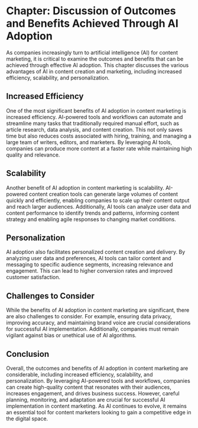 Chapter: Discussion of Outcomes and Benefits Achieved Through AI Adoption
=========================================================================

As companies increasingly turn to artificial intelligence (AI) for content marketing, it is critical to examine the outcomes and benefits that can be achieved through effective AI adoption. This chapter discusses the various advantages of AI in content creation and marketing, including increased efficiency, scalability, and personalization.

Increased Efficiency
--------------------

One of the most significant benefits of AI adoption in content marketing is increased efficiency. AI-powered tools and workflows can automate and streamline many tasks that traditionally required manual effort, such as article research, data analysis, and content creation. This not only saves time but also reduces costs associated with hiring, training, and managing a large team of writers, editors, and marketers. By leveraging AI tools, companies can produce more content at a faster rate while maintaining high quality and relevance.

Scalability
-----------

Another benefit of AI adoption in content marketing is scalability. AI-powered content creation tools can generate large volumes of content quickly and efficiently, enabling companies to scale up their content output and reach larger audiences. Additionally, AI tools can analyze user data and content performance to identify trends and patterns, informing content strategy and enabling agile responses to changing market conditions.

Personalization
---------------

AI adoption also facilitates personalized content creation and delivery. By analyzing user data and preferences, AI tools can tailor content and messaging to specific audience segments, increasing relevance and engagement. This can lead to higher conversion rates and improved customer satisfaction.

Challenges to Consider
----------------------

While the benefits of AI adoption in content marketing are significant, there are also challenges to consider. For example, ensuring data privacy, improving accuracy, and maintaining brand voice are crucial considerations for successful AI implementation. Additionally, companies must remain vigilant against bias or unethical use of AI algorithms.

Conclusion
----------

Overall, the outcomes and benefits of AI adoption in content marketing are considerable, including increased efficiency, scalability, and personalization. By leveraging AI-powered tools and workflows, companies can create high-quality content that resonates with their audiences, increases engagement, and drives business success. However, careful planning, monitoring, and adaptation are crucial for successful AI implementation in content marketing. As AI continues to evolve, it remains an essential tool for content marketers looking to gain a competitive edge in the digital space.
